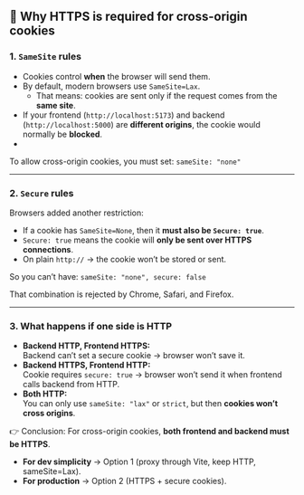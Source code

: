 ## 🔑 Why HTTPS is required for cross-origin cookies

### 1. `SameSite` rules

- Cookies control **when** the browser will send them.
- By default, modern browsers use `SameSite=Lax`.
    - That means: cookies are sent only if the request comes from the **same site**.
- If your frontend (`http://localhost:5173`) and backend (`http://localhost:5000`) are **different origins**, the cookie would normally be **blocked**.
- 
To allow cross-origin cookies, you must set:
`sameSite: "none"`

---

### 2. `Secure` rules

Browsers added another restriction:

- If a cookie has `SameSite=None`, then it **must also be `Secure: true`**.
- `Secure: true` means the cookie will **only be sent over HTTPS connections**.
- On plain `http://` → the cookie won’t be stored or sent.

So you can’t have:
`sameSite: "none", secure: false`

That combination is rejected by Chrome, Safari, and Firefox.

---

### 3. What happens if one side is HTTP

- **Backend HTTP, Frontend HTTPS:**  
    Backend can’t set a secure cookie → browser won’t save it.
- **Backend HTTPS, Frontend HTTP:**  
    Cookie requires `secure: true` → browser won’t send it when frontend calls backend from HTTP.
- **Both HTTP:**  
    You can only use `sameSite: "lax"` or `strict`, but then **cookies won’t cross origins**.

👉 Conclusion: For cross-origin cookies, **both frontend and backend must be HTTPS**.


- **For dev simplicity** → Option 1 (proxy through Vite, keep HTTP, sameSite=Lax).
- **For production** → Option 2 (HTTPS + secure cookies).